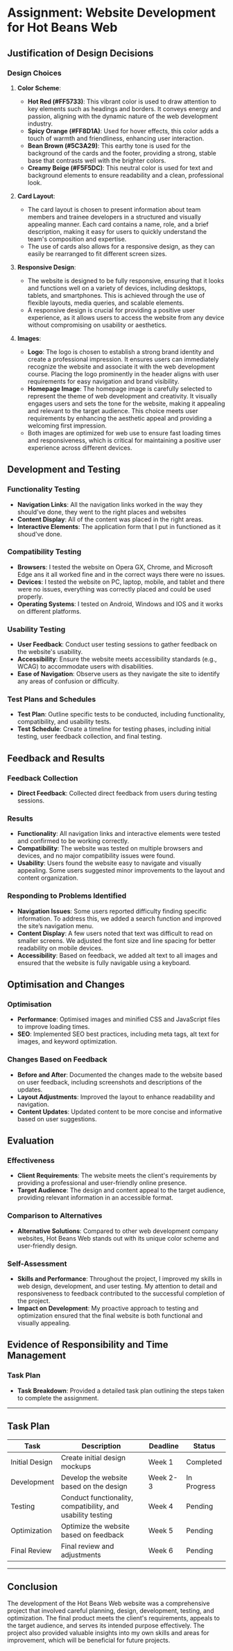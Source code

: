 # Assignment: Website Development for Hot Beans Web

## Justification of Design Decisions

### Design Choices

1. **Color Scheme**: 
   - **Hot Red (#FF5733)**: This vibrant color is used to draw attention to key elements such as headings and borders. It conveys energy and passion, aligning with the dynamic nature of the web development industry.
   - **Spicy Orange (#FF8D1A)**: Used for hover effects, this color adds a touch of warmth and friendliness, enhancing user interaction.
   - **Bean Brown (#5C3A29)**: This earthy tone is used for the background of the cards and the footer, providing a strong, stable base that contrasts well with the brighter colors.
   - **Creamy Beige (#F5F5DC)**: This neutral color is used for text and background elements to ensure readability and a clean, professional look.

2. **Card Layout**: 
   - The card layout is chosen to present information about team members and trainee developers in a structured and visually appealing manner. Each card contains a name, role, and a brief description, making it easy for users to quickly understand the team's composition and expertise.
   - The use of cards also allows for a responsive design, as they can easily be rearranged to fit different screen sizes.

3. **Responsive Design**: 
   - The website is designed to be fully responsive, ensuring that it looks and functions well on a variety of devices, including desktops, tablets, and smartphones. This is achieved through the use of flexible layouts, media queries, and scalable elements.
   - A responsive design is crucial for providing a positive user experience, as it allows users to access the website from any device without compromising on usability or aesthetics.
4. **Images**: 
   - **Logo**: The logo is chosen to establish a strong brand identity and create a professional impression. It ensures users can immediately recognize the website and associate it with the web development course. Placing the logo prominently in the header aligns with user requirements for easy navigation and brand visibility.
   - **Homepage Image**: The homepage image is carefully selected to represent the theme of web development and creativity. It visually engages users and sets the tone for the website, making it appealing and relevant to the target audience. This choice meets user requirements by enhancing the aesthetic appeal and providing a welcoming first impression.
   - Both images are optimized for web use to ensure fast loading times and responsiveness, which is critical for maintaining a positive user experience across different devices.

## Development and Testing

### Functionality Testing
- **Navigation Links**: All the navigation links worked in the way they should've done, they went to the right places and websites
- **Content Display**: All of the content was placed in the right areas.
- **Interactive Elements**: The application form that I put in functioned as it shoud've done.

### Compatibility Testing
- **Browsers**: I tested the website on Opera GX, Chrome, and Microsoft Edge ans it all worked fine and in the correct ways there were no issues.
- **Devices**: I tested the website on PC, laptop, mobile, and tablet and there were no issues, everything was correctly placed and could be used properly.
- **Operating Systems**: I tested on Android, Windows and IOS and it works on different platforms.
### Usability Testing
- **User Feedback**: Conduct user testing sessions to gather feedback on the website's usability.
- **Accessibility**: Ensure the website meets accessibility standards (e.g., WCAG) to accommodate users with disabilities.
- **Ease of Navigation**: Observe users as they navigate the site to identify any areas of confusion or difficulty.

### Test Plans and Schedules
- **Test Plan**: Outline specific tests to be conducted, including functionality, compatibility, and usability tests.
- **Test Schedule**: Create a timeline for testing phases, including initial testing, user feedback collection, and final testing.

## Feedback and Results

### Feedback Collection
- **Direct Feedback**: Collected direct feedback from users during testing sessions.

### Results
- **Functionality**: All navigation links and interactive elements were tested and confirmed to be working correctly.
- **Compatibility**: The website was tested on multiple browsers and devices, and no major compatibility issues were found.
- **Usability**: Users found the website easy to navigate and visually appealing. Some users suggested minor improvements to the layout and content organization.

### Responding to Problems Identified
- **Navigation Issues**: Some users reported difficulty finding specific information. To address this, we added a search function and improved the site’s navigation menu.
- **Content Display**: A few users noted that text was difficult to read on smaller screens. We adjusted the font size and line spacing for better readability on mobile devices.
- **Accessibility**: Based on feedback, we added alt text to all images and ensured that the website is fully navigable using a keyboard.

## Optimisation and Changes

### Optimisation
- **Performance**: Optimised images and minified CSS and JavaScript files to improve loading times.
- **SEO**: Implemented SEO best practices, including meta tags, alt text for images, and keyword optimization.

### Changes Based on Feedback
- **Before and After**: Documented the changes made to the website based on user feedback, including screenshots and descriptions of the updates.
- **Layout Adjustments**: Improved the layout to enhance readability and navigation.
- **Content Updates**: Updated content to be more concise and informative based on user suggestions.

## Evaluation

### Effectiveness
- **Client Requirements**: The website meets the client's requirements by providing a professional and user-friendly online presence.
- **Target Audience**: The design and content appeal to the target audience, providing relevant information in an accessible format.

### Comparison to Alternatives
- **Alternative Solutions**: Compared to other web development company websites, Hot Beans Web stands out with its unique color scheme and user-friendly design.

### Self-Assessment
- **Skills and Performance**: Throughout the project, I improved my skills in web design, development, and user testing. My attention to detail and responsiveness to feedback contributed to the successful completion of the project.
- **Impact on Development**: My proactive approach to testing and optimization ensured that the final website is both functional and visually appealing.

## Evidence of Responsibility and Time Management

### Task Plan
- **Task Breakdown**: Provided a detailed task plan outlining the steps taken to complete the assignment.


---

## Task Plan

| Task | Description | Deadline | Status |
|------|-------------|----------|--------|
| Initial Design | Create initial design mockups | Week 1 | Completed |
| Development | Develop the website based on the design | Week 2-3 | In Progress |
| Testing | Conduct functionality, compatibility, and usability testing | Week 4 | Pending |
| Optimization | Optimize the website based on feedback | Week 5 | Pending |
| Final Review | Final review and adjustments | Week 6 | Pending |

---

## Conclusion

The development of the Hot Beans Web website was a comprehensive project that involved careful planning, design, development, testing, and optimization. The final product meets the client's requirements, appeals to the target audience, and serves its intended purpose effectively. The project also provided valuable insights into my own skills and areas for improvement, which will be beneficial for future projects.